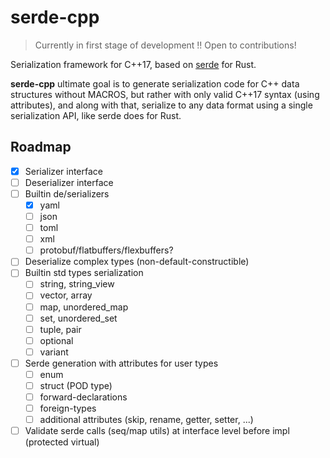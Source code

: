 serde-cpp
===

> Currently in first stage of development !!
> Open to contributions!

Serialization framework for C++17, based on [serde](https://serde.rs/) for Rust.

**serde-cpp** ultimate goal is to generate serialization code for C++ data structures without MACROS,
but rather with only valid C++17 syntax (using attributes), and along with that, serialize to
any data format using a single serialization API, like serde does for Rust.

Roadmap
---

- [x] Serializer interface
- [ ] Deserializer interface
- [ ] Builtin de/serializers
  - [x] yaml
  - [ ] json
  - [ ] toml
  - [ ] xml
  - [ ] protobuf/flatbuffers/flexbuffers?
- [ ] Deserialize complex types (non-default-constructible)
- [ ] Builtin std types serialization 
  - [ ] string, string\_view
  - [ ] vector, array
  - [ ] map, unordered\_map
  - [ ] set, unordered\_set
  - [ ] tuple, pair
  - [ ] optional
  - [ ] variant
- [ ] Serde generation with attributes for user types
  - [ ] enum
  - [ ] struct (POD type)
  - [ ] forward-declarations
  - [ ] foreign-types
  - [ ] additional attributes (skip, rename, getter, setter, ...)
- [ ] Validate serde calls (seq/map utils) at interface level before impl (protected virtual)

